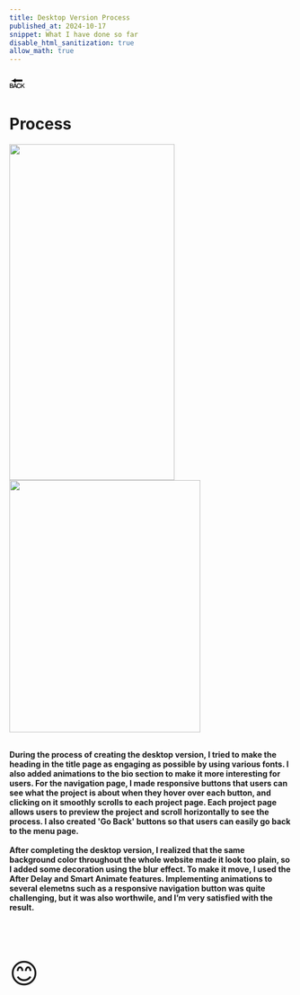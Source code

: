 ```yaml
---
title: Desktop Version Process
published_at: 2024-10-17
snippet: What I have done so far 
disable_html_sanitization: true
allow_math: true
---
```



<a href="https://julienoh000-dms1-blog-83.deno.dev/" style="text-decoration: none; color: black;"><span style="font-size: 30px;">🔙</span></a>


# Process

<img src="dtpr1.png" width="294" height="598">
<img src="dtpr2.png" width="340" height="449">

<br>
<br>

**During the process of creating the desktop version, I tried to make the heading in the title page as engaging as possible by using various fonts. I also added animations to the bio section to make it more interesting for users. For the navigation page, I made responsive buttons that users can see what the project is about when they hover over each button, and clicking on it smoothly scrolls to each project page. Each project page allows users to preview the project and scroll horizontally to see the process. I also created 'Go Back' buttons so that users can easily go back to the menu page. <br><br>After completing the desktop version, I realized that the same background color throughout the whole website made it look too plain, so I added some decoration using the blur effect. To make it move, I used the After Delay and Smart Animate features. Implementing animations to several elemetns such as a responsive navigation button was quite challenging, but it was also worthwile, and I’m very satisfied with the result.**

<br>
<br>
<br>


<span style="font-size: 50px;">😊</span>
